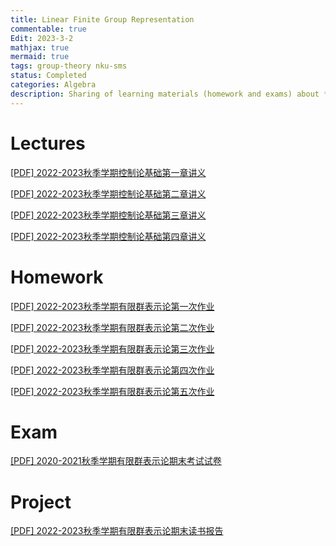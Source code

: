 ```yaml
---
title: Linear Finite Group Representation
commentable: true
Edit: 2023-3-2
mathjax: true
mermaid: true
tags: group-theory nku-sms
status: Completed
categories: Algebra
description: Sharing of learning materials (homework and exams) about **Linear Finite Group Representation** course given by [Pr.Chang](http://www.nim.nankai.edu.cn/cl/list.htm) sms, Nankai University, in 2022 Fall semester.
---
```



# Lectures

<p><a href="https://ssskz.github.io/materials/第一章.pdf" target="_blank">[PDF] 2022-2023秋季学期控制论基础第一章讲义 </a></p>

<p><a href="https://ssskz.github.io/materials/第二章.pdf" target="_blank">[PDF] 2022-2023秋季学期控制论基础第二章讲义 </a></p>

<p><a href="https://ssskz.github.io/materials/第三章.pdf" target="_blank">[PDF] 2022-2023秋季学期控制论基础第三章讲义 </a></p>

<p><a href="https://ssskz.github.io/materials/第三章-实现.pdf" target="_blank">[PDF] 2022-2023秋季学期控制论基础第四章讲义 </a></p>



# Homework

<p><a href="https://ssskz.github.io/materials/有限群表示论/HW1.pdf" target="_blank">[PDF] 2022-2023秋季学期有限群表示论第一次作业</a></p>

<p><a href="https://ssskz.github.io/materials/有限群表示论/HW2.pdf" target="_blank">[PDF] 2022-2023秋季学期有限群表示论第二次作业</a></p>

<p><a href="https://ssskz.github.io/materials/有限群表示论/HW3.pdf" target="_blank">[PDF] 2022-2023秋季学期有限群表示论第三次作业</a></p>

<p><a href="https://ssskz.github.io/materials/有限群表示论/HW4.pdf" target="_blank">[PDF] 2022-2023秋季学期有限群表示论第四次作业</a></p>

<p><a href="https://ssskz.github.io/materials/有限群表示论/HW5.pdf" target="_blank">[PDF] 2022-2023秋季学期有限群表示论第五次作业</a></p>

# Exam

<p><a href="https://www.zhangwp.com/files/algebra/2020-2021第一学期《有限群表示论》期末考试.pdf" target="_blank">[PDF] 2020-2021秋季学期有限群表示论期末考试试卷</a></p>

# Project

<p><a href="https://ssskz.github.io/materials/有限群表示论/report.pdf" target="_blank">[PDF] 2022-2023秋季学期有限群表示论期末读书报告</a></p>
